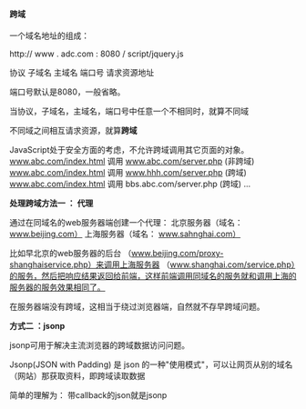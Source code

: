 #### 跨域

  一个域名地址的组成：

  http://  www  .  adc.com  :  8080  /  script/jquery.js

  协议     子域名   主域名      端口号     请求资源地址

  端口号默认是8080，一般省略。

  当协议，子域名，主域名，端口号中任意一个不相同时，就算不同域

  不同域之间相互请求资源，就算**跨域**

  JavaScript处于安全方面的考虑，不允许跨域调用其它页面的对象。
  www.abc.com/index.html 调用  www.abc.com/server.php  (非跨域)
  www.abc.com/index.html 调用  www.hhh.com/server.php  (跨域)
  www.abc.com/index.html 调用  bbs.abc.com/server.php   (跨域)
  ...

  **处理跨域方法一  ： 代理**

  通过在同域名的web服务器端创建一个代理：
  北京服务器（域名：www.beijing.com）
  上海服务器（域名： www.sahnghai.com）

  比如早北京的web服务器的后台
  （www.beijing.com/proxy-shanghaiservice.php）来调用上海服务器
  （www.shanghai.com/service.php）的服务，然后把响应结果返回给前端，这样前端调用同域名的服务就和调用上海的服务器的服务效果相同了。

  在服务器端没有跨域，这相当于绕过浏览器端，自然就不存早跨域问题。

  **方式二 ：jsonp**

  jsonp可用于解决主流浏览器的跨域数据访问问题。

  Jsonp(JSON with Padding) 是 json 的一种"使用模式"，可以让网页从别的域名（网站）那获取资料，即跨域读取数据

  简单的理解为： 带callback的json就是jsonp